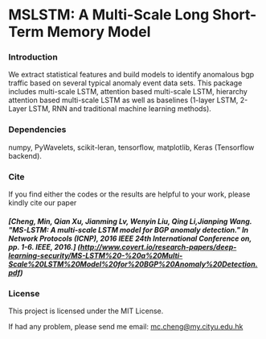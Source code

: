 # MSLSTM: A Multi-Scale Long Short-Term Memory Model

### Introduction
We extract statistical features and build models to identify anomalous bgp traffic based on several typical anomaly event data sets. 
This package includes multi-scale LSTM, attention based multi-scale LSTM, hierarchy attention based multi-scale LSTM as well as baselines (1-layer LSTM, 2-Layer LSTM, RNN and traditional machine learning methods).
### Dependencies
numpy,
PyWavelets,
scikit-leran,
tensorflow,
matplotlib,
Keras (Tensorflow backend).

### Cite
If you find either the codes or the results are helpful to your work, please kindly cite our paper
##### [**Cheng, Min, Qian Xu, Jianming Lv, Wenyin Liu, Qing Li,Jianping Wang. "MS-LSTM: A multi-scale LSTM model for BGP anomaly detection." In Network Protocols (ICNP), 2016 IEEE 24th International Conference on, pp. 1-6. IEEE, 2016.**] (http://www.covert.io/research-papers/deep-learning-security/MS-LSTM%20-%20a%20Multi-Scale%20LSTM%20Model%20for%20BGP%20Anomaly%20Detection.pdf)
### License
This project is licensed under the MIT License.

If had any problem, please send me email: mc.cheng@my.cityu.edu.hk
 
